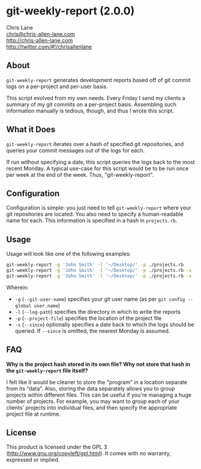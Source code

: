 git-weekly-report (2.0.0)
=========================
Chris Lane  
chris@chris-allen-lane.com  
http://chris-allen-lane.com  
http://twitter.com/#!/chrisallenlane


About
-----
`git-weekly-report` generates development reports based off of git 
commit logs on a per-project and per-user basis.

This script evolved from my own needs. Every Friday I send my 
clients a summary of my git commits on a per-project basis. 
Assembling such information manually is tedious, though, and thus I 
wrote this script.


What it Does
------------
`git-weekly-report` iterates over a hash of specified git repositories, 
and queries your commit messages out of the logs for each. 

If run without specifying a date, this script queries the logs back 
to the most recent Monday. A typical use-case for this script would 
be to be run once per week at the end of the week. Thus, 
"git-weekly-report".


Configuration
-------------
Configuration is simple: you just need to tell `git-weekly-report` 
where your git repositories are located. You also need to specify a 
human-readable name for each. This information is specified in a 
hash in `projects.rb`.


Usage
-----
Usage will look like one of the following examples:

```bash
git-weekly-report -g 'John Smith' -l '~/Desktop/' -p ./projects.rb
git-weekly-report -g 'John Smith' -l '~/Desktop/' -p ./projects.rb -s 'monday'
git-weekly-report -g 'John Smith' -l '~/Desktop/' -p ./projects.rb -s '09 Jun 2012'
```

Wherein:
- `-g` (`--git-user-name`) specifies your git user name (as per `git config --global user.name`)
- `-l` (`--log-path`) specifies the directory in which to write the reports
- `-p` (`--project-file`) specifies the location of the project file
- `-s` (`--since`) optionally specifies a date back to which the logs should
be queried. If `--since` is omitted, the nearest Monday is assumed.


FAQ
---
**Why is the project hash stored in its own file? Why not store that 
hash in the `git-weekly-report` file itself?**

I felt like it would be cleaner to store the "program" in a location 
separate from its "data". Also, storing the data separately allows 
you to group projects within different files. This can be useful if 
you're managing a huge number of projects. For example, you may 
want to group each of your clients' projects into individual files, 
and then specify the appropriate project file at runtime.


License
-------
This product is licensed under the GPL 3 (http://www.gnu.org/copyleft/gpl.html).
It comes with no warranty, expressed or implied.
